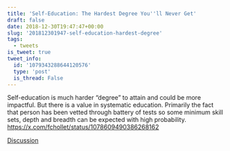 ```yaml
---
title: 'Self-Education: The Hardest Degree You''ll Never Get'
draft: false
date: 2018-12-30T19:47:47+00:00
slug: '201812301947-self-education-hardest-degree'
tags:
  - tweets
is_tweet: true
tweet_info:
  id: '1079343288644120576'
  type: 'post'
  is_thread: False
---
```




Self-education is much harder “degree” to attain and could be more impactful. But there is a value in systematic education. Primarily the fact that person has been vetted through battery of tests so some minimum skill sets, depth and breadth can be expected with high probability. <https://x.com/fchollet/status/1078609490386268162>

[Discussion](https://x.com/sytelus/status/1079343288644120576)
